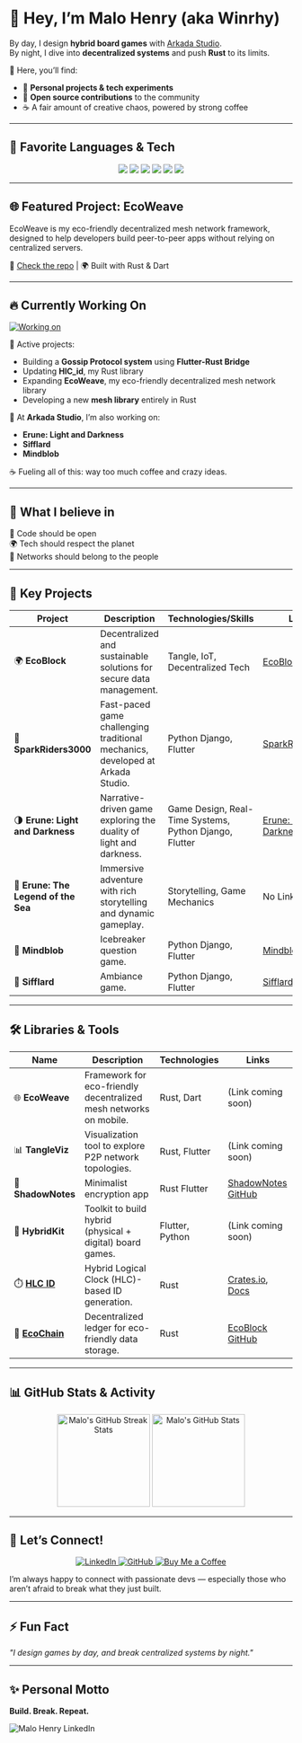 # 👋 Hey, I’m Malo Henry (aka Winrhy)

By day, I design **hybrid board games** with [Arkada Studio](https://www.arkada.studio/).  
By night, I dive into **decentralized systems** and push **Rust** to its limits.

📍 Here, you’ll find:
- 🚀 **Personal projects & tech experiments**
- 🤝 **Open source contributions** to the community
- ☕ A fair amount of creative chaos, powered by strong coffee

---

## 🚀 Favorite Languages & Tech

<p align="center">
    <img src="https://img.shields.io/badge/Code-Flutter-blue?logo=flutter&logoColor=white&style=for-the-badge" />
    <img src="https://img.shields.io/badge/Code-Rust-orange?logo=rust&logoColor=white&style=for-the-badge" />
    <img src="https://img.shields.io/badge/Code-Dart-blue?logo=dart&logoColor=white&style=for-the-badge" />
    <img src="https://img.shields.io/badge/Code-Python-yellow?logo=python&logoColor=white&style=for-the-badge" />
    <img src="https://img.shields.io/badge/Infra-Mesh%20Networks-00C853?style=for-the-badge" />
    <img src="https://img.shields.io/badge/Eco%20Friendly%20Tech-%E2%9C%A8-green?style=for-the-badge" />
</p> 

---

## 🌐 Featured Project: EcoWeave

EcoWeave is my eco-friendly decentralized mesh network framework, designed to help developers build peer-to-peer apps without relying on centralized servers.

🔗 [Check the repo](https://github.com/EcoBlock-Network) | 🌍 Built with Rust & Dart

---

## 🔥 Currently Working On

[![Working on](https://img.shields.io/badge/Working%20on-Mesh%20Protocol%20%7C%20EcoWeave%20%7C%20Hybrid%20Games-brightgreen)](https://github.com/MaloWinrhy)

🚀 Active projects:
- Building a **Gossip Protocol system** using **Flutter-Rust Bridge**
- Updating **HlC_id**, my Rust library
- Expanding **EcoWeave**, my eco-friendly decentralized mesh network library
- Developing a new **mesh library** entirely in Rust

🎲 At **Arkada Studio**, I’m also working on:
- **Erune: Light and Darkness**
- **Sifflard**
- **Mindblob**

☕ Fueling all of this: way too much coffee and crazy ideas.

---

## 🌱 What I believe in

🔗 Code should be open  
🌍 Tech should respect the planet  
🔐 Networks should belong to the people

---

## 🔑 Key Projects

| Project | Description | Technologies/Skills | Links |
|---|---|---|---|
| 🌍 **EcoBlock** | Decentralized and sustainable solutions for secure data management. | Tangle, IoT, Decentralized Tech | [EcoBlock GitHub](https://github.com/EcoBlock-Network) |
| 🚀 **SparkRiders3000** | Fast-paced game challenging traditional mechanics, developed at Arkada Studio. | Python Django, Flutter | [SparkRiders3000](https://www.arkada.studio/spark-riders-3000) |
| 🌗 **Erune: Light and Darkness** | Narrative-driven game exploring the duality of light and darkness. | Game Design, Real-Time Systems, Python Django, Flutter | [Erune: Light & Darkness](https://www.arkada.studio/erune-light-darkness) |
| 🌊 **Erune: The Legend of the Sea** | Immersive adventure with rich storytelling and dynamic gameplay. | Storytelling, Game Mechanics | No Link |
| 💬 **Mindblob** | Icebreaker question game. | Python Django, Flutter | [Mindblob](https://www.arkada.studio/mind-blob) |
| 🥓 **Sifflard** | Ambiance game. | Python Django, Flutter | [Sifflard](https://www.arkada.studio/sifflard) |

---

## 🛠️ Libraries & Tools

| Name | Description | Technologies | Links |
|---|---|---|---|
| 🌐 **EcoWeave** | Framework for eco-friendly decentralized mesh networks on mobile. | Rust, Dart | (Link coming soon) |
| 📊 **TangleViz** | Visualization tool to explore P2P network topologies. | Rust, Flutter | (Link coming soon) |
| 🔐 **ShadowNotes** | Minimalist encryption app | Rust Flutter | [ShadowNotes GitHub](https://github.com/MaloWinrhy/ShadowNotes.git) |
| 🎲 **HybridKit** | Toolkit to build hybrid (physical + digital) board games. | Flutter, Python | (Link coming soon) |
| ⏱️ **[HLC ID](https://github.com/MaloWinrhy/hlc_id.git)** | Hybrid Logical Clock (HLC)-based ID generation. | Rust | [Crates.io](https://crates.io/crates/hlc_id), [Docs](https://docs.rs/hlc_id) |
| 🔗 **[EcoChain](https://github.com/EcoBlock-Network)** | Decentralized ledger for eco-friendly data storage. | Rust | [EcoBlock GitHub](https://github.com/EcoBlock-Network) |

---

## 📊 GitHub Stats & Activity

<p align="center">
    <img height="165" src="https://github-readme-streak-stats.herokuapp.com/?user=MaloWinrhy&theme=highcontrast&hide_border=true" alt="Malo's GitHub Streak Stats" />
    <img height="165" src="https://github-readme-stats.vercel.app/api?username=MaloWinrhy&show_icons=true&theme=highcontrast&hide_border=true" alt="Malo's GitHub Stats" />
</p>

---

## 💬 Let’s Connect!

<p align="center">
    <a href="https://www.linkedin.com/in/malo-winrhy-henry">
        <img src="https://img.shields.io/badge/LinkedIn-0077B5?style=for-the-badge&logo=linkedin&logoColor=white" alt="LinkedIn">
    </a>
    <a href="https://github.com/MaloWinrhy">
        <img src="https://img.shields.io/badge/GitHub-100000?style=for-the-badge&logo=github&logoColor=white" alt="GitHub">
    </a>
    <a href="https://www.buymeacoffee.com/winrhy">
        <img src="https://img.shields.io/badge/Buy%20Me%20a%20Coffee-FFDD00?style=for-the-badge&logo=buy-me-a-coffee&logoColor=black" alt="Buy Me a Coffee">
    </a>
</p>

I’m always happy to connect with passionate devs — especially those who aren’t afraid to break what they just built.

---

## ⚡ Fun Fact

_"I design games by day, and break centralized systems by night."_

---

## ✨ Personal Motto

**Build. Break. Repeat.**



![Malo Henry LinkedIn](https://github.com/user-attachments/assets/278a81bb-83a8-44c5-aa0e-e37478d9253e)
